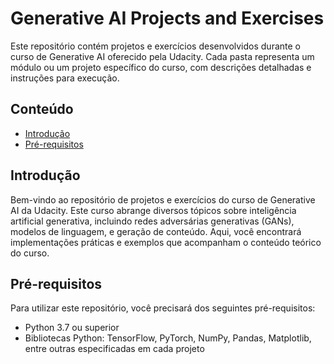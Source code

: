 # Generative AI Projects and Exercises

Este repositório contém projetos e exercícios desenvolvidos durante o curso de Generative AI oferecido pela Udacity. Cada pasta representa um módulo ou um projeto específico do curso, com descrições detalhadas e instruções para execução.

## Conteúdo

- [Introdução](#introdução)
- [Pré-requisitos](#pré-requisitos)

## Introdução

Bem-vindo ao repositório de projetos e exercícios do curso de Generative AI da Udacity. Este curso abrange diversos tópicos sobre inteligência artificial generativa, incluindo redes adversárias generativas (GANs), modelos de linguagem, e geração de conteúdo. Aqui, você encontrará implementações práticas e exemplos que acompanham o conteúdo teórico do curso.

## Pré-requisitos

Para utilizar este repositório, você precisará dos seguintes pré-requisitos:

- Python 3.7 ou superior
- Bibliotecas Python: TensorFlow, PyTorch, NumPy, Pandas, Matplotlib, entre outras especificadas em cada projeto


